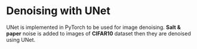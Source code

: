 # Denoising with UNet

UNet is implemented in PyTorch to be used for image denoising. **Salt & paper** noise is added to images of **CIFAR10** dataset then they are denoised using UNet. 
